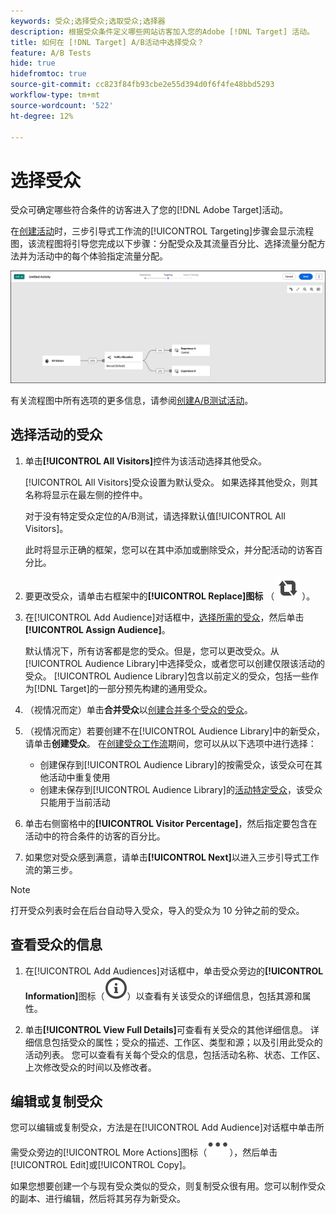 ```yaml
---
keywords: 受众;选择受众;选取受众;选择器
description: 根据受众条件定义哪些网站访客加入您的Adobe [!DNL Target] 活动。
title: 如何在 [!DNL Target] A/B活动中选择受众？
feature: A/B Tests
hide: true
hidefromtoc: true
source-git-commit: cc823f84fb93cbe2e55d394d0f6f4fe48bbd5293
workflow-type: tm+mt
source-wordcount: '522'
ht-degree: 12%

---
```


# 选择受众

受众可确定哪些符合条件的访客进入了您的[!DNL Adobe Target]活动。

在[创建活动](/help/main/c-activities/t-test-ab/t-test-create-ab/test-create-ab-beta.md)时，三步引导式工作流的[!UICONTROL Targeting]步骤会显示流程图，该流程图将引导您完成以下步骤：分配受众及其流量百分比、选择流量分配方法并为活动中的每个体验指定流量分配。

![A/B 测试定位步骤](/help/main/c-activities/t-test-ab/t-test-create-ab/assets/ab_flow-new-ui.png)

有关流程图中所有选项的更多信息，请参阅[创建A/B测试活动](/help/main/c-activities/t-test-ab/t-test-create-ab/test-create-ab-beta.md)。

## 选择活动的受众

1. 单击&#x200B;**[!UICONTROL All Visitors]**&#x200B;控件为该活动选择其他受众。

   [!UICONTROL All Visitors]受众设置为默认受众。 如果选择其他受众，则其名称将显示在最左侧的控件中。

   对于没有特定受众定位的A/B测试，请选择默认值[!UICONTROL All Visitors]。

   此时将显示正确的框架，您可以在其中添加或删除受众，并分配活动的访客百分比。

1. 要更改受众，请单击右框架中的&#x200B;**[!UICONTROL Replace]图标** （ ![替换图标](/help/main/assets/icons/Retweet.svg) ）。

1. 在[!UICONTROL Add Audience]对话框中，[选择所需的受众](/help/main/c-activities/t-test-ab/t-test-create-ab/ab-audience.md)，然后单击&#x200B;**[!UICONTROL Assign Audience]**。

   默认情况下，所有访客都是您的受众。但是，您可以更改受众。从[!UICONTROL Audience Library]中选择受众，或者您可以创建仅限该活动的受众。 [!UICONTROL Audience Library]包含以前定义的受众，包括一些作为[!DNL Target]的一部分预先构建的通用受众。

1. （视情况而定）单击&#x200B;**合并受众**&#x200B;以[创建合并多个受众的受众](/help/main/c-target/combining-multiple-audiences.md)。

1. （视情况而定）若要创建不在[!UICONTROL Audience Library]中的新受众，请单击&#x200B;**创建受众**。 在[创建受众工作流](/help/main/c-target/c-audiences/audiences.md)期间，您可以从以下选项中进行选择：

   * 创建保存到[!UICONTROL Audience Library]的按需受众，该受众可在其他活动中重复使用
   * 创建未保存到[!UICONTROL Audience Library]的[活动特定受众](/help/main/c-target/creating-activity-only-audience.md)，该受众只能用于当前活动

1. 单击右侧窗格中的&#x200B;**[!UICONTROL Visitor Percentage]**，然后指定要包含在活动中的符合条件的访客的百分比。

1. 如果您对受众感到满意，请单击&#x200B;**[!UICONTROL Next]**&#x200B;以进入三步引导式工作流的第三步。

>[!NOTE]
>
>打开受众列表时会在后台自动导入受众，导入的受众为 10 分钟之前的受众。

## 查看受众的信息

1. 在[!UICONTROL Add Audiences]对话框中，单击受众旁边的&#x200B;**[!UICONTROL Information]**&#x200B;图标（![信息图标](/help/main/assets/icons/InfoOutline.svg)）以查看有关该受众的详细信息，包括其源和属性。

1. 单击&#x200B;**[!UICONTROL View Full Details]**&#x200B;可查看有关受众的其他详细信息。 详细信息包括受众的属性；受众的描述、工作区、类型和源；以及引用此受众的活动列表。 您可以查看有关每个受众的信息，包括活动名称、状态、工作区、上次修改受众的时间以及修改者。

## 编辑或复制受众

您可以编辑或复制受众，方法是在[!UICONTROL Add Audience]对话框中单击所需受众旁边的[!UICONTROL More Actions]图标（![更多操作图标](/help/main/assets/icons/More.svg)），然后单击[!UICONTROL Edit]或[!UICONTROL Copy]。

如果您想要创建一个与现有受众类似的受众，则复制受众很有用。您可以制作受众的副本、进行编辑，然后将其另存为新受众。

